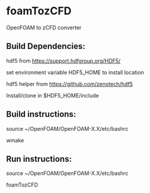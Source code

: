 # foamTozCFD
OpenFOAM to zCFD converter

## Build Dependencies:

hdf5 from https://support.hdfgroup.org/HDF5/ 

set environment variable HDF5_HOME to install location

hdf5 helper from https://github.com/zenotech/hdf5

Install/clone in $HDF5_HOME/include

## Build instructions:

source ~/OpenFOAM/OpenFOAM-X.X/etc/bashrc

wmake

## Run instructions:

source ~/OpenFOAM/OpenFOAM-X.X/etc/bashrc

foamTozCFD
